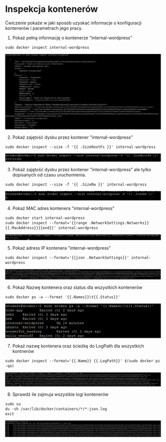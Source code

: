 # Inspekcja kontenerów 
Ćwiczenie pokaże w jaki sposób uzyskać informacje o konfiguracji kontenerów i parametrach jego pracy.

1. Pokaż pełną informację o kontenerze "internal-wordpress"
```
sudo docker inspect internal-wordpress
```
![Docker Inspect](img/lab5_1.png)

2. Pokaż zajętość dysku przez kontener "internal-wordpress"
```
sudo docker inspect --size -f '{{ .SizeRootFs }}' internal-wordpress
```
![Docker Inspect](img/lab5_2.png)

3. Pokaż zajętość dysku przez kontener "internal-wordpress" ale tylko dopisanych od czasu uruchomienia. 
```
sudo docker inspect --size -f '{{ .SizeRw }}' internal-wordpress
```
![Docker Inspect](img/lab5_3.png)

4. Pokaż MAC adres kontenera "internal-wordpress"
```
sudo docker start internal-wordpress
sudo docker inspect --format='{{range .NetworkSettings.Networks}}{{.MacAddress}}{{end}}' internal-wordpress
```
![Docker Inspect](img/lab5_4.png)

5. Pokaż adress IP kontenera "internal-wordpress"
```
sudo docker inspect --format='{{json .NetworkSettings}}' internal-wordpress
```
![Docker Inspect](img/lab5_5.png)

6. Pokaż Nazwę kontenera oraz status dla wszystkich kontenerów
```
sudo docker ps -a --format '{{.Names}}\t{{.Status}}'
```
![Docker Inspect](img/lab5_6.png)

7. Pokaż nazwę kontenera oraz ścieżkę do LogPath dla wszystkich kontnerów
```
sudo docker inspect --format='{{.Name}} {{.LogPath}}' $(sudo docker ps -qa)
```
![Docker Inspect](img/lab5_7.png)

8. Sprawdź ile zajmuja wszystkie logi kontenerów
```
sudo su
du -sh /var/lib/docker/containers/*/*-json.log
exit
```
![Docker Inspect](img/lab5_8.png)
